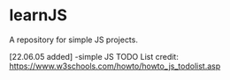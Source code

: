 # learnJS

A repository for simple JS projects.

[22.06.05 added] 
-simple JS TODO List
credit: https://www.w3schools.com/howto/howto_js_todolist.asp
